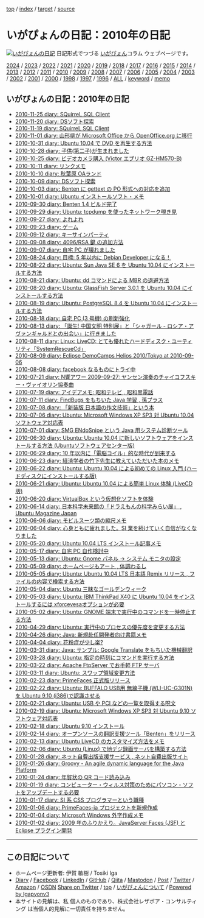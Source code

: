 [top](../index.html) / [index](index.html) / [target](https://www.igapyon.jp/igapyon/diary/2010/index.html) / [source](https://github.com/igapyon/diary/blob/master/2010/index.src.md) 

いがぴょんの日記：2010年の日記
=====================================================================================================
[![いがぴょんの日記](https://www.igapyon.jp/igapyon/diary/images/iga202308_64.jpg "いがぴょん")](https://www.igapyon.jp/igapyon/diary/memo/memoigapyon.html) 日記形式でつづる [いがぴょん](https://www.igapyon.jp/igapyon/diary/memo/memoigapyon.html)コラム ウェブページです。


[2024](../2024/index.html)
/ [2023](../2023/index.html)
/ [2022](../2022/index.html)
/ [2021](../2021/index.html)
/ [2020](../2020/index.html)
/ [2019](../2019/index.html)
/ [2018](../2018/index.html)
/ [2017](../2017/index.html)
/ [2016](../2016/index.html)
/ [2015](../2015/index.html)
/ [2014](../2014/index.html)
/ [2013](../2013/index.html)
/ [2012](../2012/index.html)
/ [2011](../2011/index.html)
/ [2010](index.html)
/ [2009](../2009/index.html)
/ [2008](../2008/index.html)
/ [2007](../2007/index.html)
/ [2006](../2006/index.html)
/ [2005](../2005/index.html)
/ [2004](../2004/index.html)
/ [2003](../2003/index.html)
/ [2002](../2002/index.html)
/ [2001](../2001/index.html)
/ [2000](../2000/index.html)
/ [1998](../1998/index.html)
/ [1997](../1997/index.html)
/ [1996](../1996/index.html)
/ [ALL](../idxall.html)
 / [keyword](../keyword/index.html) / [memo](../memo/index.html)

## いがぴょんの日記：2010年の日記

* [2010-11-25 diary:  SQuirreL SQL Client](ig101125.html)
* [2010-11-20 diary: DSソフト探索](ig101120.html)
* [2010-11-19 diary:  SQuirreL SQL Client](ig101119.html)
* [2010-11-01 diary:  山形県が Microsoft Office から OpenOffice.org に移行](ig101101.html)
* [2010-10-31 diary:  Ubuntu 10.04 で DVD を再生する方法](ig101031.html)
* [2010-10-28 diary: 子供(第二子)が生まれました](ig101028.html)
* [2010-10-25 diary: ビデオカメラ購入 (Victor エブリオ GZ-HM570-B)](ig101025.html)
* [2010-10-11 diary:  リンクメモ](ig101011.html)
* [2010-10-10 diary:  秋葉原 OAランド](ig101010.html)
* [2010-10-09 diary: DSソフト探索](ig101009.html)
* [2010-10-03 diary: Benten に gettext の PO 形式への対応を追加](ig101003.html)
* [2010-10-01 diary: Ubuntu インストールソフト・メモ](ig101001.html)
* [2010-09-30 diary: Benten 1.4 ビルド完了](ig100930.html)
* [2010-09-29 diary: Ubuntu: tcpdump を使ったネットワーク覗き見](ig100929.html)
* [2010-09-27 diary: よれよれ](ig100927.html)
* [2010-09-23 diary:  ゲーム](ig100923.html)
* [2010-09-12 diary: キーサインパーティ](ig100912.html)
* [2010-09-08 diary: 4096/RSA 鍵 の追加方法](ig100908.html)
* [2010-09-07 diary:  自宅 PC が壊れました](ig100907.html)
* [2010-08-24 diary: 目標: 5 年以内に Debian Developer になる！](ig100824.html)
* [2010-08-22 diary: Ubuntu: Sun Java SE 6 を Ubuntu 10.04 にインストールする方法](ig100822.html)
* [2010-08-21 diary: Ubuntu: dd コマンドによる MBR の退避方法](ig100821.html)
* [2010-08-20 diary: Ubuntu: GlassFish Server 3.0.1 を Ubuntu 10.04 にインストールする方法](ig100820.html)
* [2010-08-19 diary: Ubuntu: PostgreSQL 8.4 を Ubuntu 10.04 にインストールする方法](ig100819.html)
* [2010-08-18 diary: 自宅 PC (3 号機) の刷新強化](ig100818.html)
* [2010-08-13 diary: 「誕生! 中国文明 特別展」と「シャガール - ロシア・アヴァンギャルドとの出会い」に行きました](ig100813.html)
* [2010-08-11 diary: Linux: LiveCD: とても優れたハードディスク・ユーティリティ「SystemRescueCd」](ig100811.html)
* [2010-08-09 diary: Eclipse DemoCamps Helios 2010/Tokyo at 2010-09-06](ig100809.html)
* [2010-08-08 diary: facebook なるものにトライ中](ig100808.html)
* [2010-07-21 diary: N響アワー 2009-09-27: ヤンセン演奏のチャイコフスキー・ヴァイオリン協奏曲](ig100721.html)
* [2010-07-19 diary: アイデアメモ: 昭和テレビ , 昭和黒電話](ig100719.html)
* [2010-07-11 diary: FindBugs をもちいた Java 学習 , 孫プラス](ig100711.html)
* [2010-07-08 diary: 「新装版 日本語の作文技術」という本](ig100708.html)
* [2010-07-06 diary: Ubuntu: Microsoft Windows XP SP3 対 Ubuntu 10.04 ソフトウェア対応表](ig100706.html)
* [2010-07-01 diary: SMG ENdoSnipe という Java 用システム診断ツール](ig100701.html)
* [2010-06-30 diary: Ubuntu: Ubuntu 10.04 に新しいソフトウェアをインストールする方法 (Ubuntuソフトウェアセンター版)](ig100630.html)
* [2010-06-29 diary: 10 年以内に「電脳コイル」的な時代が到来する](ig100629.html)
* [2010-06-23 diary: 経済学者の竹下先生に教えていただいた本のメモ](ig100623.html)
* [2010-06-22 diary: Ubuntu: Ubuntu 10.04 による初めての Linux 入門 (ハードディスクにインストールする版)](ig100622.html)
* [2010-06-21 diary: Ubuntu: Ubuntu 10.04 による簡単 Linux 体験 (LiveCD 版)](ig100621.html)
* [2010-06-20 diary: VirtualBox という仮想化ソフトを体験](ig100620.html)
* [2010-06-14 diary: 日本科学未来館の「ドラえもんの科学みらい展」 , Ubuntu Magazine Japan](ig100614.html)
* [2010-06-06 diary: モビルスーツ類の縮尺メモ](ig100606.html)
* [2010-06-04 diary: 心身ともに疲れました。SI 業を続けていく自信がなくなりました](ig100604.html)
* [2010-05-20 diary: Ubuntu 10.04 LTS インストール記事メモ](ig100520.html)
* [2010-05-17 diary: 自宅 PC 自作検討中](ig100517.html)
* [2010-05-13 diary: Ubuntu: Gnome パネル -&gt; システム モニタの設定](ig100513.html)
* [2010-05-09 diary: ホームページもアート , 体調わるし](ig100509.html)
* [2010-05-05 diary: Ubuntu: Ubuntu 10.04 LTS 日本語 Remix リリース , ファイルの内容で検索する方法](ig100505.html)
* [2010-05-04 diary: Ubuntu 三昧なゴールデンウィーク](ig100504.html)
* [2010-05-03 diary: Ubuntu: IBM ThinkPad X40 に Ubuntu 10.04 をインストールするには xforcevesaオプションが必要](ig100503.html)
* [2010-05-02 diary: Ubuntu: GNOME 端末で実行中のコマンドを一時停止する方法](ig100502.html)
* [2010-04-29 diary: Ubuntu: 実行中のプロセスの優先度を変更する方法](ig100429.html)
* [2010-04-26 diary: Java: 新規赴任開発者向け書籍メモ](ig100426.html)
* [2010-04-04 diary: 花粉症が少し楽?](ig100404.html)
* [2010-03-31 diary: Java: サンプル: Google Translate をもちいた機械翻訳](ig100331.html)
* [2010-03-28 diary: Ubuntu: 指定の時刻にコマンドを実行する方法](ig100328.html)
* [2010-03-22 diary: Apache FtpServer でお手軽 FTP サーバ](ig100322.html)
* [2010-03-11 diary: Ubuntu: スワップ領域変更方法](ig100311.html)
* [2010-02-23 diary: PrimeFaces 正式版リリース](ig100223.html)
* [2010-02-22 diary: Ubuntu: BUFFALO USB用 無線子機 (WLI-UC-G301N) を Ubuntu 9.10 (i386)で認識させる](ig100222.html)
* [2010-02-21 diary: Ubuntu: USB や PCI などの一覧を取得する呪文](ig100221.html)
* [2010-02-19 diary: Ubuntu: Microsoft Windows XP SP3 対 Ubuntu 9.10 ソフトウェア対応表](ig100219.html)
* [2010-02-18 diary: Ubuntu 9.10 インストール](ig100218.html)
* [2010-02-14 diary: オープンソースの翻訳支援ツール「Benten」をリリース](ig100214.html)
* [2010-02-13 diary: Ubuntu LiveCD のカスタマイズ方法をメモ](ig100213.html)
* [2010-02-06 diary: Ubuntu (Linux) で地デジ録画サーバを構築する方法](ig100206.html)
* [2010-01-28 diary: ネット自費出版支援サービス , ネット自費出版サイト](ig100128.html)
* [2010-01-26 diary: Groovy - An agile dynamic language for the Java Platform](ig100126.html)
* [2010-01-24 diary: 年賀状の QR コード読み込み](ig100124.html)
* [2010-01-19 diary: コンピューター・ウィルス対策のためにパソコン・ソフトをアップデートする必要](ig100119.html)
* [2010-01-17 diary: SI 系 CSS プログラマーという職種](ig100117.html)
* [2010-01-06 diary: PrimeFaces-ja プロジェクトを新規作成](ig100106.html)
* [2010-01-04 diary: Microsoft Windows 外字作成メモ](ig100104.html)
* [2010-01-02 diary: 2009 年のふりかえり。JavaServer Faces (JSF) と Eclipse プラグイン開発](ig100102.html)


----------------------------------------------------------------------------------------------------

## この日記について

* ホームページ更新者: 伊賀 敏樹 / Tosiki Iga
* [Diary](https://www.igapyon.jp/igapyon/diary/) / [Facebook](https://www.facebook.com/igapyon) / [LinkedIn](https://www.linkedin.com/in/toshikiiga) / [GitHub](https://github.com/igapyon) / [Qiita](https://qiita.com/igapyon) / [Mastodon](https://social.vivaldi.net/@igapyon) / [Post](https://post.news/igapyon) / [Twitter](https://twitter.com/ToshikiIga) / [Amazon](https://www.amazon.co.jp/%E4%BC%8A%E8%B3%80-%E6%95%8F%E6%A8%B9/e/B004LTQWCQ) / [OSDN](https://ja.osdn.net/users/iga/)
[Share on Twitter](https://twitter.com/intent/tweet?hashtags=igapyon%2Cdiary%2C%E3%81%84%E3%81%8C%E3%81%B4%E3%82%87%E3%82%93&text=%E3%81%84%E3%81%8C%E3%81%B4%E3%82%87%E3%82%93%E3%81%AE%E6%97%A5%E8%A8%98%EF%BC%9A2010%E5%B9%B4%E3%81%AE%E6%97%A5%E8%A8%98&url=https%3A%2F%2Fwww.igapyon.jp%2Figapyon%2Fdiary%2F2010%2Findex.html) / [top](../index.html) / [いがぴょんについて](https://www.igapyon.jp/igapyon/diary/memo/memoigapyon.html) / [Powered by Igapyonv3](https://github.com/igapyon/igapyonv3)
* 本サイトの見解は、私 個人のものであり、株式会社レザボア・コンサルティング は当個人的見解に一切責任を持ちません。 

